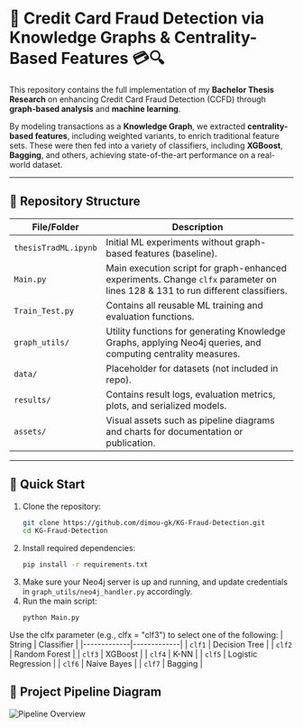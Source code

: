 # 🧠 Credit Card Fraud Detection via Knowledge Graphs & Centrality-Based Features 💳🔍

This repository contains the full implementation of my **Bachelor Thesis Research** on enhancing Credit Card Fraud Detection (CCFD) through **graph-based analysis** and **machine learning**.

By modeling transactions as a **Knowledge Graph**, we extracted **centrality-based features**, including weighted variants, to enrich traditional feature sets. These were then fed into a variety of classifiers, including **XGBoost**, **Bagging**, and others, achieving state-of-the-art performance on a real-world dataset.

---

## 📂 Repository Structure

| File/Folder | Description |
|-------------|-------------|
| `thesisTradML.ipynb` | Initial ML experiments without graph-based features (baseline). |
| `Main.py` | Main execution script for graph-enhanced experiments. Change `clfx` parameter on lines 128 & 131 to run different classifiers. |
| `Train_Test.py` | Contains all reusable ML training and evaluation functions. |
| `graph_utils/` | Utility functions for generating Knowledge Graphs, applying Neo4j queries, and computing centrality measures. |
| `data/` | Placeholder for datasets (not included in repo). |
| `results/` | Contains result logs, evaluation metrics, plots, and serialized models. |
| `assets/` | Visual assets such as pipeline diagrams and charts for documentation or publication. |

---

## 🚀 Quick Start

1. Clone the repository:
   ```bash
   git clone https://github.com/dimou-gk/KG-Fraud-Detection.git
   cd KG-Fraud-Detection

2. Install required dependencies:
   ```bash
   pip install -r requirements.txt

3. Make sure your Neo4j server is up and running, and update credentials in `graph_utils/neo4j_handler.py` accordingly.
4. Run the main script:
   ```bash
   python Main.py
Use the clfx parameter (e.g., clfx = "clf3") to select one of the following:
| String | Classifier |
|-------------|-------------|
   | `clf1` | Decision Tree |
   | `clf2` | Random Forest |
   | `clf3` | XGBoost |
   | `clf4` | K-NN |
   | `clf5` | Logistic Regression |
   | `clf6` | Naive Bayes |
   | `clf7` | Bagging |


## 📸 Project Pipeline Diagram

![Pipeline Overview](assets/pipelineOverview.png)
